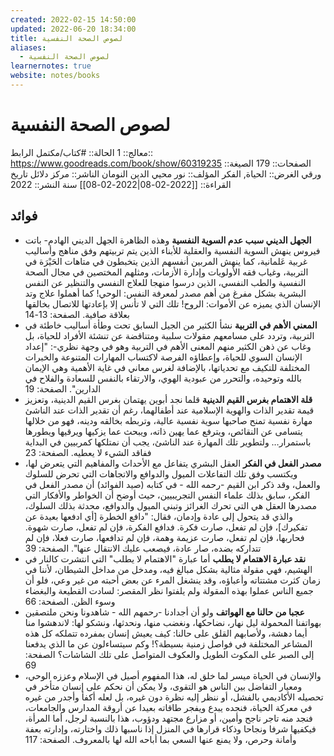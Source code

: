 ```yaml
---
created: 2022-02-15 14:50:00
updated: 2022-06-20 18:34:00
title: لصوص الصحة النفسية
aliases:
  - لصوص الصحة النفسية
learnernotes: true
website: notes/books
---
```


# لصوص الصحة النفسية

معالج:: 1
الحالة:: #كتاب/مكتمل
الرابط:: <https://www.goodreads.com/book/show/60319235>
الصفحات:: 179
الصيغة:: ورقي
الغرض:: الحياة, الفكر
المؤلف:: نور محيي الدين النومان
الناشر:: مركز دلائل
تاريخ القراءة:: [[2022-02-08|2022-02-08]]
سنة النشر:: 2022

## فوائد

- **الجهل الديني سبب عدم السوية النفسية**
  وهذه الظاهرة الجهل الديني الهادم- باتت فيروس ينهش السوية النفسية والعقلية للأبناء الذين يتم تربيتهم وفق مناهج وأساليب غربية عَلمانية، كما ينهش المربين أنفسهم الذين يتخبطون في متاهات الحَيْرَة في التربية، وغياب فقه الأولويات وإدارة الأزمات، ومثلهم المختصين في مجال الصحة النفسية والطب النفسي، الذين درسوا منهجا للعلاج النفسي والتنظير عن النفس البشرية بشكل مفرغ من أهم مصدر لمعرفة النفس: الوحي! كما أهملوا علاج وتد الإنسان الذي يميزه عن الأموات: الروح! تلك التي لا تأنس إلا بإعادتها للاتصال بخالقها بعلاقة صافية.
  الصفحة: 13-14
- **المعني الأهم في التربية**
  نشأ الكثير من الجيل السابق تحت وطأة أساليب خاطئة في التربية، وتردد على مسامعهم مقولات سلبية ومتناقضة عن تنشئة الأفراد للحياة، بل وغاب عن ذهن الكثير منهم المعنى الأهم في التربية وهو في وجهة نظري-: "إعداد الإنسان السوي للحياة، وإعطاؤه الفرصة لاكتساب المهارات المتنوعة والخبرات المختلفة للتكيف مع تحدياتها، بالإضافة لغرس معاني في غاية الأهمية وهي الإيمان بالله وتوحيده، والتحرر من عبودية الهوي، والارتقاء بالنفس للسعادة والفلاح في الدارين".
  الصفحة: 19
- **قلة الاهتمام بغرس القيم الدينية**
  قلما نجد أبوين يهتمان بغرس القيم الدينية، وتعزيز قيمة تقدير الذات والهوية الإسلامية عند أطفالهما، رغم أن تقدير الذات عند الناشئ مهارة نفسية تمنح صاحبها سوية نفسية عالية، وتربطه بخالقه ودينه، فهو من خلالها يتسامى عن النقائص، ويترفع عما يهين ذاته، ويبحث عما يزكيها ويرقيها ويطورها باستمرار… ولتطوير تلك المهارة عند الناشئ، يجب أن نمتلكها كمربيين في البداية ففاقد الشيء لا يعطيه.
  الصفحة: 23
- **مصدر الفعل في الفكر**
  العقل البشري يتفاعل مع الأحداث والمفاهيم التي يتعرض لها، ويكتسب وفق تلك التفاعلات الميول والدوافع والاتجاهات التي تحرض للسلوك والعمل، وقد ذكر ابن القيم -رحمه الله - في كتابه (صيد الفوائد) أن مصدر الفعل في الفكر، سابق بذلك علماء النفس التجريبيين، حيث أوضح أن الخواطر والأفكار التي مصدرها العقل هي التي تحرك الغرائز وتبني الميول والدوافع، محدثة بذلك السلوك، والذي قد يتحول إلى عادة وإدمان، فقال: "دافع الخطرة [أي ادفعها بعيدة عن تفكيرك]، فإن لم تفعل، صارت فكرة. فدافع الفكرة، فإن لم تفعل، صارت شهوة. فحاربها، فإن لم تفعل، صارت عزيمة وهمة، فإن لم تدافعها، صارت فعلا، فإن لم تتداركه بضده، صار عادة، فيصعب عليك الانتقال عنها".
  الصفحة: 39
- **نقد عبارة الاهتمام لا يطلب**
  أما عبارة "الاهتمام لا يطلب" التي انتشرت كالنار في الهشيم، فهي مقولة مثالية بشكل مبالغ فيه، ومدخل من مداخل الشيطان، لأننا في زمان كثرت مشتتاته وأعباؤه، وقد ينشغل المرء عن بعض أحبته من غير وعي، فلو أن جميع الناس عملوا بهذه المقولة ولم يلفتوا نظر المقصر: لسادت القطيعة والبغضاء وسوء الظن.
  الصفحة: 66
- **عجبا من حالنا مع الهواتف**
  ولو أن أجدادنا -رحمهم الله - شاهدونا ونحن ملتصقين بهواتفنا المحمولة ليل نهار، نضاحكها، ونغضب منها، ونحدثها، ونشكو لها: لاندهشوا منا أيما دهشة، ولأصابهم القلق على حالنا: كيف يعيش إنسان بمفرده تتملكه كل هذه المشاعر المختلفة في فواصل زمنية بسيطة؟! وكم سيتساءلون عن ما الذي يدفعنا إلى الصبر على المكوث الطويل والعكوف المتواصل على تلك الشاشات؟
  الصفحة: 69
- والإنسان في الحياة ميسر لما خلق له، هذا المفهوم أصيل في الإسلام وعززه الوحي، ومعيار التفاضل بين الناس هو التقوى، ولا يمكن أن نحكم على إنسان متأخر في تحصيله الأكاديمي بالفشل، أو ننظر إليه نظرة دون غيره، بل لعله أكفأ وأجدر من غيره في معركة الحياة، فنجده يبدع ويفجر طاقاته بعيدا عن أروقة المدارس والجامعات، فنجد منه تاجر ناجح وأمين، أو مزارع مجتهد ودؤوب، هذا بالنسبة لرجل، أما المرأة، فيكفيها شرفا ونجاحا وذكاء قرارها في المنزل إذا ناسبها ذلك واختارته، وإدارته بعفة وأمانة وحرص، ولا يمنع عنها السعي بما أباحه الله لها بالمعروف.
  الصفحة: 117
